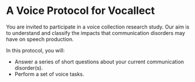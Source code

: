 # A Voice Protocol for Vocallect

You are invited to participate in a voice collection research study. Our aim is to understand and classify
the impacts that communication disorders may have on speech production. 

In this protocol, you will: 
- Answer a series of short questions about your current communication disorder(s).
- Perform a set of voice tasks.
